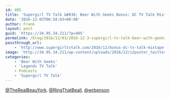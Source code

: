 ```yaml
---
id: 405
title: 'Supergirl TV Talk &#038; Beer With Geeks Bonus: DC TV Talk Mixtape'
date: '2016-12-03T06:58:03+00:00'
author: Frank
layout: post
guid: 'https://34.95.34.211/?p=405'
permalink: /blog/2016/12/03/2016-12-3-supergirl-tv-talk-beer-with-geeks-bonus-dc-tv-talk-mixtape/
passthrough_url:
    - 'http://www.supergirltvtalk.com/2016/12/bonus-dc-tv-talk-mixtape.html'
image: 'http://34.95.34.211/wp-content/uploads/2016/12/s2poster_twittercard-1.jpg'
categories:
    - 'Beer With Geeks'
    - 'Legends TV Talk'
    - Podcasts
    - 'Supergirl TV Talk'
---
```


<div class="
          image-block-outer-wrapper
          layout-caption-hidden
          design-layout-inline
          
          
          
        " data-test="image-block-inline-outer-wrapper"><figure class="
              sqs-block-image-figure
              intrinsic
            " style="max-width:250px;"><div class="image-block-wrapper" data-animation-override="" data-animation-role="image"><div class="sqs-image-shape-container-element
              
          
        
              has-aspect-ratio
            " style="
                position: relative;
                
                  padding-bottom:100%;
                
                overflow: hidden;
              "><noscript>![](https://images.squarespace-cdn.com/content/v1/5070e334e4b00907bc18faef/1480747890350-9BSTCNP06E4SOJ58I6K1/image-asset.jpeg)</noscript>![](https://images.squarespace-cdn.com/content/v1/5070e334e4b00907bc18faef/1480747890350-9BSTCNP06E4SOJ58I6K1/image-asset.jpeg)</div></div></figure></div><div class="
          image-block-outer-wrapper
          layout-caption-hidden
          design-layout-inline
          
          
          
        " data-test="image-block-inline-outer-wrapper"><figure class="
              sqs-block-image-figure
              intrinsic
            " style="max-width:250px;"><div class="image-block-wrapper" data-animation-override="" data-animation-role="image"><div class="sqs-image-shape-container-element
              
          
        
              has-aspect-ratio
            " style="
                position: relative;
                
                  padding-bottom:100%;
                
                overflow: hidden;
              "><noscript>![](https://images.squarespace-cdn.com/content/v1/5070e334e4b00907bc18faef/1480747917945-1GDHKYT36J1J4KCX1PAM/image-asset.jpeg)</noscript>![](https://images.squarespace-cdn.com/content/v1/5070e334e4b00907bc18faef/1480747917945-1GDHKYT36J1J4KCX1PAM/image-asset.jpeg)</div></div></figure></div>Outtakes from our [Crossover episode](http://frankramblings.com/blog/2016/12/3/supergirl-tv-talk-bonus-crossover-tv-talk).

Guests:<span style="font-size:13.199999809265137px"> </span>[@TheRealBeauYork](http://twitter.com/TheRealBeauYork)<span style="font-size:13.199999809265137px">, </span>[@RingThatBeall](http://twitter.com/RingThatBeall)<span style="font-size:13.199999809265137px">, </span>[@wrbenson](http://twitter.com/wrbenson)

<div class="sqs-audio-embed" data-author="Thought Bubble Audio" data-color-theme="dark" data-design-style="minimal" data-duration-in-ms="" data-mime-type="audio/mpeg" data-show-download="true" data-title="Supergirl TV Talk & Beer With Geeks Bonus: DC TV Talk Mixtape" data-url="http://www.podtrac.com/pts/redirect.mp3/archive.org/download/STVT2x08aOuttakes/STVT2x08a_outtakes.mp3"></div>